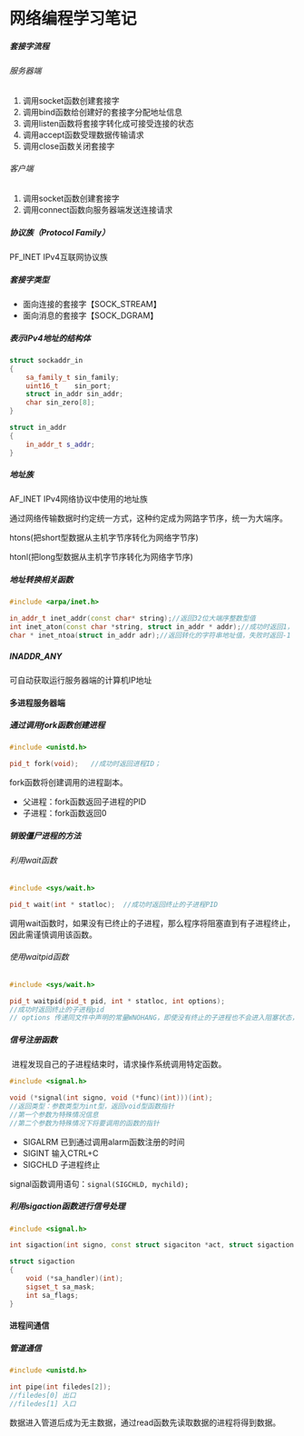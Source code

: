 # 网络编程学习笔记



##### 套接字流程

###### 服务器端

1. 调用socket函数创建套接字
2. 调用bind函数给创建好的套接字分配地址信息
3. 调用listen函数将套接字转化成可接受连接的状态
4. 调用accept函数受理数据传输请求
5. 调用close函数关闭套接字

###### 客户端

1. 调用socket函数创建套接字
2. 调用connect函数向服务器端发送连接请求



##### 协议族（Protocol Family）



PF_INET	IPv4互联网协议族



##### 套接字类型

- 面向连接的套接字【SOCK_STREAM】
- 面向消息的套接字【SOCK_DGRAM】



##### 表示IPv4地址的结构体

```c++
struct sockaddr_in
{
    sa_family_t sin_family;
    uint16_t    sin_port;
    struct in_addr sin_addr;
    char sin_zero[8];
}

struct in_addr
{
	in_addr_t s_addr;
}
```



##### 地址族



AF_INET	IPv4网络协议中使用的地址族



通过网络传输数据时约定统一方式，这种约定成为网路字节序，统一为大端序。



htons(把short型数据从主机字节序转化为网络字节序)

htonl(把long型数据从主机字节序转化为网络字节序)



##### 地址转换相关函数



```c++
#include <arpa/inet.h>

in_addr_t inet_addr(const char* string);//返回32位大端序整数型值 
int inet_aton(const char *string, struct in_addr * addr);//成功时返回1， 将转换后的IP信息存储到in_addr结构体中
char * inet_ntoa(struct in_addr adr);//返回转化的字符串地址值，失败时返回-1
```



##### INADDR_ANY 

可自动获取运行服务器端的计算机IP地址



#### 多进程服务器端



##### 通过调用fork函数创建进程



```c++
#include <unistd.h>

pid_t fork(void);	//成功时返回进程ID；
```



fork函数将创建调用的进程副本。

- 父进程：fork函数返回子进程的PID
- 子进程：fork函数返回0



##### 销毁僵尸进程的方法

###### 利用wait函数



```c++
#include <sys/wait.h>

pid_t wait(int * statloc);	//成功时返回终止的子进程PID
```



调用wait函数时，如果没有已终止的子进程，那么程序将阻塞直到有子进程终止，因此需谨慎调用该函数。



###### 使用waitpid函数



```c++
#include <sys/wait.h>

pid_t waitpid(pid_t pid, int * statloc, int options);
//成功时返回终止的子进程pid
// options 传递同文件中声明的常量WNOHANG，即使没有终止的子进程也不会进入阻塞状态，而是返回0并退出函数

```



##### 信号注册函数



​		进程发现自己的子进程结束时，请求操作系统调用特定函数。



 ```c++
 #include <signal.h>
 
 void (*signal(int signo, void (*func)(int)))(int);
 //返回类型：参数类型为int型，返回void型函数指针
 //第一个参数为特殊情况信息
 //第二个参数为特殊情况下将要调用的函数的指针
 ```



- SIGALRM	已到通过调用alarm函数注册的时间
- SIGINT         输入CTRL+C
- SIGCHLD     子进程终止



signal函数调用语句：`signal(SIGCHLD, mychild);`



##### 利用sigaction函数进行信号处理

```c++
#include <signal.h>

int sigaction(int signo, const struct sigaciton *act, struct sigaction * oldact);

struct sigaction
{
    void (*sa_handler)(int);
    sigset_t sa_mask;
    int sa_flags;
}
```



#### 进程间通信



##### 管道通信



```c++
#include <unistd.h>

int pipe(int filedes[2]);
//filedes[0] 出口
//filedes[1] 入口
```



数据进入管道后成为无主数据，通过read函数先读取数据的进程将得到数据。



